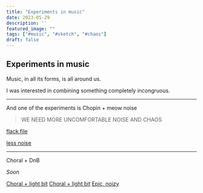 ```yaml
---
title: "Experiments in music"
date: 2023-05-29
description: ''
featured_image: ""
tags: ["#music", "#sketch", "#chaos"]
draft: false
---
```


## Experiments in music

Music, in all its forms, is all around us.

I was interested in combining something completely incongruous. 

***

And one of the experiments is Chopin + meow noise

> WE NEED MORE UNCOMFORTABLE NOISE AND CHAOS


[flack file](/images/files/Chaos_chopinst_meow_noise_v001.flac)

[less noise](/images/files/Chopin_meow_v001.flac)

***

Choral + DnB

*Soon*

[Choral + light bit](/images/files/choral-mixed-with-dnb-amen-bit_091623.mp3)
[Choral + light bit](/images/files/organ-epic-chorale-dnb-agressive-drums-190-bpm_091623.mp3)
[Epic, noizy](/images/files/organ-viola-cello-epic-chorale-agressive-drums-290-bpm_091623.mp3)
